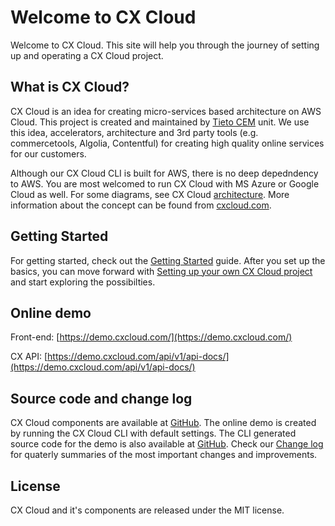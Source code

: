 # Welcome to CX Cloud

Welcome to CX Cloud. This site will help you through the journey of setting up and operating a CX Cloud project.

## What is CX Cloud?

CX Cloud is an idea for creating micro-services based architecture on AWS Cloud. This project is created and maintained by [Tieto CEM](https://www.tieto.com/cem) unit. We use this idea, accelerators, architecture and 3rd party tools \(e.g. commercetools, Algolia, Contentful\) for creating high quality online services for our customers. 

Although our CX Cloud CLI is built for AWS, there is no deep depedndency to AWS. You are most welcomed to run CX Cloud with MS Azure or Google Cloud as well. For some diagrams, see CX Cloud [architecture](https://docs.cxcloud.com/architecture). More information about the concept can be found from [cxcloud.com](https://cxcloud.com).

## Getting Started

For getting started, check out the [Getting Started](https://docs.cxcloud.com/getting-started) guide. After you set up the basics, you can move forward with [Setting up your own CX Cloud project](https://docs.cxcloud.com/setting-up-a-cxcloud-project) and start exploring the possibilties.

## Online demo

Front-end: [https://demo.cxcloud.com/](https://demo.cxcloud.com/)

CX API: [https://demo.cxcloud.com/api/v1/api-docs/](https://demo.cxcloud.com/api/v1/api-docs/)

## Source code and change log 

CX Cloud components are available at [GitHub](https://github.com/cxcloud). The online demo is created by running the CX Cloud CLI with default settings. The CLI generated source code for the demo is also available at [GitHub](https://github.com/cxcloud-demos). Check our [Change log](https://docs.cxcloud.com/architecture/changelog) for quaterly summaries of the most important changes and improvements. 

## License

CX Cloud and it's components are released under the MIT license.

